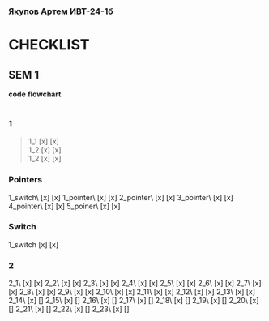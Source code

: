 ### Якупов Артем ИВТ-24-1б
# CHECKLIST
## SEM 1
**code** **flowchart**\
‎
### 1
> 1_1             [x]               [x]\
1_2             [x]               [x]\
1_2             [x]               [x]
### Pointers
1_switch\       [x]               [x]
1_pointer\      [x]               [x]
2_pointer\      [x]               [x]
3_pointer\      [x]               [x]
4_pointer\      [x]               [x]
5_poiner\       [x]               [x]
### Switch
1_switch       [x]               [x]
### 2
2_1\            [x]               [x]
2_2\            [x]               [x]
2_3\            [x]               [x]
2_4\            [x]               [x]
2_5\            [x]               [x]
2_6\            [x]               [x]
2_7\            [x]               [x]
2_8\            [x]               [x]
2_9\            [x]               [x]
2_10\           [x]               [x]
2_11\           [x]               [x]
2_12\           [x]               [x]
2_13\           [x]               [x]
2_14\           [x]               []
2_15\           [x]               []
2_16\           [x]               []
2_17\           [x]               []
2_18\           [x]               []
2_19\           [x]               []
2_20\           [x]               []
2_21\           [x]               []
2_22\           [x]               []
2_23\           [x]               []
